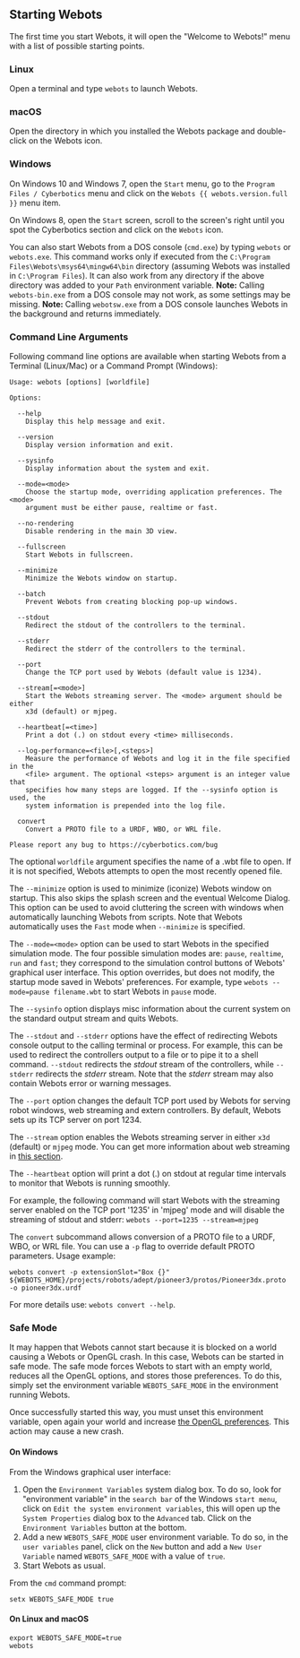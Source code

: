 ## Starting Webots

The first time you start Webots, it will open the "Welcome to Webots!" menu with a list of possible starting points.

### Linux

Open a terminal and type `webots` to launch Webots.

### macOS

Open the directory in which you installed the Webots package and double-click on the Webots icon.

### Windows

On Windows 10 and Windows 7, open the `Start` menu, go to the `Program Files / Cyberbotics` menu and click on the `Webots {{ webots.version.full }}` menu item.

On Windows 8, open the `Start` screen, scroll to the screen's right until you spot the Cyberbotics section and click on the `Webots` icon.

You can also start Webots from a DOS console (`cmd.exe`) by typing `webots` or `webots.exe`.
This command works only if executed from the `C:\Program Files\Webots\msys64\mingw64\bin` directory (assuming Webots was installed in `C:\Program Files`).
It can also work from any directory if the above directory was added to your `Path` environment variable.
**Note:** Calling `webots-bin.exe` from a DOS console may not work, as some settings may be missing.
**Note:** Calling `webotsw.exe` from a DOS console launches Webots in the background and returns immediately.

### Command Line Arguments

Following command line options are available when starting Webots from a Terminal (Linux/Mac) or a Command Prompt (Windows):

```
Usage: webots [options] [worldfile]

Options:

  --help
    Display this help message and exit.

  --version
    Display version information and exit.

  --sysinfo
    Display information about the system and exit.

  --mode=<mode>
    Choose the startup mode, overriding application preferences. The <mode>
    argument must be either pause, realtime or fast.

  --no-rendering
    Disable rendering in the main 3D view.

  --fullscreen
    Start Webots in fullscreen.

  --minimize
    Minimize the Webots window on startup.

  --batch
    Prevent Webots from creating blocking pop-up windows.

  --stdout
    Redirect the stdout of the controllers to the terminal.

  --stderr
    Redirect the stderr of the controllers to the terminal.

  --port
    Change the TCP port used by Webots (default value is 1234).

  --stream[=<mode>]
    Start the Webots streaming server. The <mode> argument should be either
    x3d (default) or mjpeg.

  --heartbeat[=<time>]
    Print a dot (.) on stdout every <time> milliseconds.

  --log-performance=<file>[,<steps>]
    Measure the performance of Webots and log it in the file specified in the
    <file> argument. The optional <steps> argument is an integer value that
    specifies how many steps are logged. If the --sysinfo option is used, the
    system information is prepended into the log file.

  convert
    Convert a PROTO file to a URDF, WBO, or WRL file.

Please report any bug to https://cyberbotics.com/bug
```

The optional `worldfile` argument specifies the name of a .wbt file to open.
If it is not specified, Webots attempts to open the most recently opened file.

The `--minimize` option is used to minimize (iconize) Webots window on startup.
This also skips the splash screen and the eventual Welcome Dialog.
This option can be used to avoid cluttering the screen with windows when automatically launching Webots from scripts.
Note that Webots automatically uses the `Fast` mode when `--minimize` is specified.

The `--mode=<mode>` option can be used to start Webots in the specified simulation mode.
The four possible simulation modes are: `pause`, `realtime`, `run` and `fast`; they correspond to the simulation control buttons of Webots' graphical user interface.
This option overrides, but does not modify, the startup mode saved in Webots' preferences.
For example, type `webots --mode=pause filename.wbt` to start Webots in `pause` mode.

The `--sysinfo` option displays misc information about the current system on the standard output stream and quits Webots.

The `--stdout` and `--stderr` options have the effect of redirecting Webots console output to the calling terminal or process.
For example, this can be used to redirect the controllers output to a file or to pipe it to a shell command.
`--stdout` redirects the *stdout* stream of the controllers, while `--stderr` redirects the *stderr* stream.
Note that the *stderr* stream may also contain Webots error or warning messages.

The `--port` option changes the default TCP port used by Webots for serving robot windows, web streaming and extern controllers. By default, Webots sets up its TCP server on port 1234.

The `--stream` option enables the Webots streaming server in either `x3d` (default) or `mjpeg` mode.
You can get more information about web streaming in [this section](web-streaming.md).

The `--heartbeat` option will print a dot (.) on stdout at regular time intervals to monitor that Webots is running smoothly.

For example, the following command will start Webots with the streaming server enabled on the TCP port '1235' in 'mjpeg' mode and will disable the streaming of stdout and stderr: `webots --port=1235 --stream=mjpeg`


The `convert` subcommand allows conversion of a PROTO file to a URDF, WBO, or WRL file.
You can use a `-p` flag to override default PROTO parameters.
Usage example:
```
webots convert -p extensionSlot="Box {}" ${WEBOTS_HOME}/projects/robots/adept/pioneer3/protos/Pioneer3dx.proto -o pioneer3dx.urdf
```
For more details use: `webots convert --help`.

### Safe Mode

It may happen that Webots cannot start because it is blocked on a world causing a Webots or OpenGL crash.
In this case, Webots can be started in safe mode.
The safe mode forces Webots to start with an empty world, reduces all the OpenGL options, and stores those preferences.
To do this, simply set the environment variable `WEBOTS_SAFE_MODE` in the environment running Webots.

Once successfully started this way, you must unset this environment variable, open again your world and increase [the OpenGL preferences](preferences.md#opengl).
This action may cause a new crash.

#### On Windows

From the Windows graphical user interface:
1. Open the `Environment Variables` system dialog box. To do so, look for "environment variable" in the `search bar` of the Windows `start menu`, click on `Edit the system environment variables`, this will open up the `System Properties` dialog box to the `Advanced` tab. Click on the `Environment Variables` button at the bottom.
2. Add a new `WEBOTS_SAFE_MODE` user environment variable. To do so, in the `user variables` panel, click on the `New` button and add a `New User Variable` named `WEBOTS_SAFE_MODE` with a value of `true`.
3. Start Webots as usual.

From the `cmd` command prompt:
```
setx WEBOTS_SAFE_MODE true
```

#### On Linux and macOS

```
export WEBOTS_SAFE_MODE=true
webots
```
